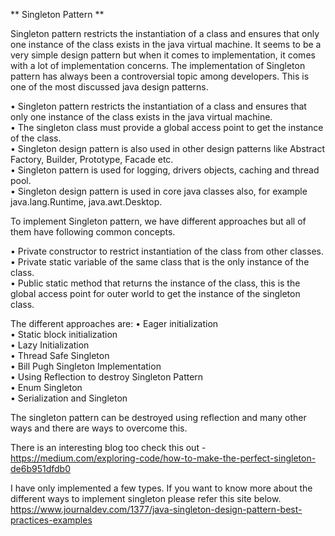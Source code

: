 
** Singleton Pattern **

Singleton pattern restricts the instantiation of a class and ensures that only one instance of the class exists in the java virtual machine.
It seems to be a very simple design pattern but when it comes to implementation,
it comes with a lot of implementation concerns. The implementation of Singleton pattern has always been a controversial
topic among developers. This is one of the most discussed java design patterns.


• Singleton pattern restricts the instantiation of a class and ensures that only one instance of the class exists in the java virtual machine.<br/>
• The singleton class must provide a global access point to get the instance of the class.<br/>
• Singleton design pattern is also used in other design patterns like Abstract Factory, Builder, Prototype, Facade etc.<br/>
• Singleton pattern is used for logging, drivers objects, caching and thread pool.<br/>
• Singleton design pattern is used in core java classes also, for example java.lang.Runtime, java.awt.Desktop.<br/>

To implement Singleton pattern, we have different approaches but all of them have following common concepts.

• Private constructor to restrict instantiation of the class from other classes.<br/>
• Private static variable of the same class that is the only instance of the class.<br/>
• Public static method that returns the instance of the class, this is the global access point for outer world to get the
instance of the singleton class.

The different approaches are:
    • Eager initialization<br/>
    • Static block initialization<br/>
    • Lazy Initialization<br/>
    • Thread Safe Singleton<br/>
    • Bill Pugh Singleton Implementation<br/>
    • Using Reflection to destroy Singleton Pattern<br/>
    • Enum Singleton<br/>
    • Serialization and Singleton<br/>


The singleton pattern can be destroyed using reflection and many other ways and there are ways to overcome this.

There is an interesting blog too check this out -
https://medium.com/exploring-code/how-to-make-the-perfect-singleton-de6b951dfdb0

I have only implemented a few types. If you want to know more about the different ways to implement singleton
please refer this site below.
https://www.journaldev.com/1377/java-singleton-design-pattern-best-practices-examples



